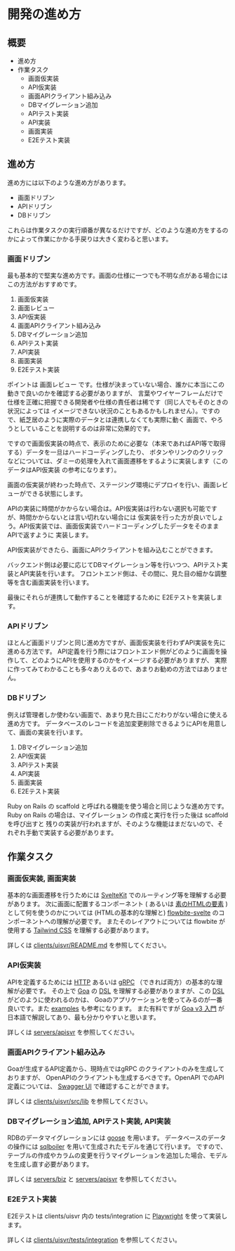 # 開発の進め方

## 概要

- 進め方
- 作業タスク
    - 画面仮実装
    - API仮実装
    - 画面APIクライアント組み込み
    - DBマイグレーション追加
    - APIテスト実装
    - API実装
    - 画面実装
    - E2Eテスト実装

## 進め方

進め方には以下のような進め方があります。

- 画面ドリブン
- APIドリブン
- DBドリブン

これらは作業タスクの実行順番が異なるだけですが、どのような進め方をするのかによって作業にかかる手戻りは大きく変わると思います。

### 画面ドリブン

最も基本的で堅実な進め方です。画面の仕様に一つでも不明な点がある場合にはこの方法がおすすめです。

1. 画面仮実装
2. 画面レビュー
3. API仮実装
4. 画面APIクライアント組み込み
5. DBマイグレーション追加
6. APIテスト実装
7. API実装
8. 画面実装
9. E2Eテスト実装

ポイントは 画面レビュー です。仕様が決まっていない場合、誰かに本当にこの動きで良いのかを確認する必要がありますが、
言葉やワイヤーフレームだけで仕様を正確に把握できる開発者や仕様の責任者は稀です（同じ人でもそのときの状況によっては
イメージできない状況のこともあるかもしれません）。ですので、紙芝居のように実際のデータとは連携しなくても実際に動く
画面で、やろうとしていることを説明するのは非常に効果的です。

ですので画面仮実装の時点で、表示のために必要な（本来であればAPI等で取得する）データを一旦はハードコーディングしたり、
ボタンやリンクのクリックなどについては、ダミーの処理を入れて画面遷移をするように実装します（このデータはAPI仮実装
の参考になります）。

画面の仮実装が終わった時点で、ステージング環境にデプロイを行い、画面レビューができる状態にします。

APIの実装に時間がかからない場合は。API仮実装は行わない選択も可能ですが、時間かからないとは言い切れない場合には
仮実装を行った方が良いでしょう。API仮実装では、画面仮実装でハードコーディングしたデータをそのままAPIで返すように
実装します。

API仮実装ができたら、画面にAPIクライアントを組み込むことができます。

バックエンド側は必要に応じてDBマイグレーション等を行いつつ、APIテスト実装とAPI実装を行います。
フロントエンド側は、その間に、見た目の細かな調整等を含む画面実装を行います。

最後にそれらが連携して動作することを確認するために E2Eテストを実装します。


### APIドリブン

ほとんど画面ドリブンと同じ進め方ですが、画面仮実装を行わずAPI実装を先に進める方法です。
API定義を行う際にはフロントエンド側がどのように画面を操作して、どのようにAPIを使用するのかをイメージする必要がありますが、
実際に作ってみてわかることも多々ありえるので、あまりお勧めの方法ではありません。


### DBドリブン

例えば管理者しか使わない画面で、あまり見た目にこだわりがない場合に使える進め方です。
データベースのレコードを追加変更削除できるようにAPIを用意して、画面の実装を行います。

1. DBマイグレーション追加
2. API仮実装
3. APIテスト実装
4. API実装
5. 画面実装
6. E2Eテスト実装

Ruby on Rails の scaffold と呼ばれる機能を使う場合と同じような進め方です。
Ruby on Rails の場合は、マイグレーション の作成と実行を行った後は scaffold を呼び出すと
残りの実装が行われますが、そのような機能はまだないので、それぞれ手動で実装する必要があります。


## 作業タスク

### 画面仮実装, 画面実装

基本的な画面遷移を行うためには [SvelteKit](https://kit.svelte.jp/) でのルーティング等を理解する必要があります。
次に画面に配置するコンポーネント ( あるいは [素のHTMLの要素](https://developer.mozilla.org/ja/docs/Web/HTML/Element) ) として何を使うのかについては
(HTMLの基本的な理解と) [flowbite-svelte](https://flowbite-svelte.com/) のコンポーネントへの理解が必要です。
またそのレイアウトについては flowbite が使用する [Tailwind CSS](https://tailwindcss.com/) を理解する必要があります。

詳しくは [clients/uisvr/README.md](./clients/uisvr/README.md) を参照してください。

### API仮実装

APIを定義するためには [HTTP](https://developer.mozilla.org/ja/docs/Web/HTTP/Basics_of_HTTP) あるいは [gRPC](https://grpc.io/) （できれば両方）の基本的な理解が必要です。
その上で [Goa](https://goa.design/) の [DSL](https://pkg.go.dev/goa.design/goa/v3@v3.14.6/dsl) を理解する必要がありますが、この [DSL](https://pkg.go.dev/goa.design/goa/v3@v3.14.6/dsl) がどのように使われるのかは、
Goaのアプリケーションを使ってみるのが一番良いです。また [examples](https://github.com/goadesign/examples) も参考になります。
また有料ですが [Goa v3 入門](https://zenn.dev/ikawaha/books/goa-design-v3) が日本語で解説してあり、最も分かりやすいと思います。

詳しくは [servers/apisvr](./servers/apisvr/) を参照してください。


### 画面APIクライアント組み込み

Goaが生成するAPI定義から、現時点ではgRPC のクライアントのみを生成しておりますが、
OpenAPIのクライアントも生成するべきです。OpenAPI でのAPI定義については、
[Swagger UI](https://swagger.io/tools/swagger-ui/) で確認することができます。

詳しくは [clients/uisvr/src/lib](./clients/uisvr/src/lib/) を参照してください。


### DBマイグレーション追加, APIテスト実装, API実装

RDBのデータマイグレーションには [goose](https://github.com/pressly/goose) を用います。
データベースのデータの操作には [sqlboiler](https://github.com/volatiletech/sqlboiler) を用いて生成されたモデルを通じて行います。
ですので、テーブルの作成やカラムの変更を行うマイグレーションを追加した場合、モデルを生成し直す必要があります。

詳しくは [servers/biz](./servers/biz/) と [servers/apisvr](./servers/apisvr/) を参照してください。



### E2Eテスト実装

E2Eテストは clients/uisvr 内の tests/integration に [Playwright](https://playwright.dev/) を使って実装します。

詳しくは [clients/uisvr/tests/integration](./clients/uisvr/tests/integration/) を参照してください。
